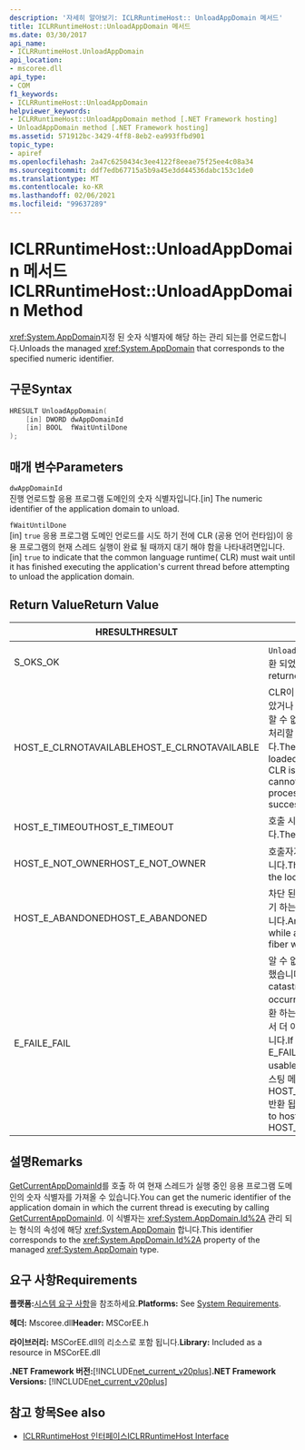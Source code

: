 ```yaml
---
description: '자세히 알아보기: ICLRRuntimeHost:: UnloadAppDomain 메서드'
title: ICLRRuntimeHost::UnloadAppDomain 메서드
ms.date: 03/30/2017
api_name:
- ICLRRuntimeHost.UnloadAppDomain
api_location:
- mscoree.dll
api_type:
- COM
f1_keywords:
- ICLRRuntimeHost::UnloadAppDomain
helpviewer_keywords:
- ICLRRuntimeHost::UnloadAppDomain method [.NET Framework hosting]
- UnloadAppDomain method [.NET Framework hosting]
ms.assetid: 571912bc-3429-4ff8-8eb2-ea993ffbd901
topic_type:
- apiref
ms.openlocfilehash: 2a47c6250434c3ee4122f8eeae75f25ee4c08a34
ms.sourcegitcommit: ddf7edb67715a5b9a45e3dd44536dabc153c1de0
ms.translationtype: MT
ms.contentlocale: ko-KR
ms.lasthandoff: 02/06/2021
ms.locfileid: "99637289"
---
```

# <a name="iclrruntimehostunloadappdomain-method"></a><span data-ttu-id="17378-103">ICLRRuntimeHost::UnloadAppDomain 메서드</span><span class="sxs-lookup"><span data-stu-id="17378-103">ICLRRuntimeHost::UnloadAppDomain Method</span></span>

<span data-ttu-id="17378-104"><xref:System.AppDomain>지정 된 숫자 식별자에 해당 하는 관리 되는를 언로드합니다.</span><span class="sxs-lookup"><span data-stu-id="17378-104">Unloads the managed <xref:System.AppDomain> that corresponds to the specified numeric identifier.</span></span>  
  
## <a name="syntax"></a><span data-ttu-id="17378-105">구문</span><span class="sxs-lookup"><span data-stu-id="17378-105">Syntax</span></span>  
  
```cpp  
HRESULT UnloadAppDomain(  
    [in] DWORD dwAppDomainId  
    [in] BOOL  fWaitUntilDone  
);  
```  
  
## <a name="parameters"></a><span data-ttu-id="17378-106">매개 변수</span><span class="sxs-lookup"><span data-stu-id="17378-106">Parameters</span></span>  

 `dwAppDomainId`  
 <span data-ttu-id="17378-107">진행 언로드할 응용 프로그램 도메인의 숫자 식별자입니다.</span><span class="sxs-lookup"><span data-stu-id="17378-107">[in] The numeric identifier of the application domain to unload.</span></span>  
  
 `fWaitUntilDone`  
 <span data-ttu-id="17378-108">[in] `true` 응용 프로그램 도메인 언로드를 시도 하기 전에 CLR (공용 언어 런타임)이 응용 프로그램의 현재 스레드 실행이 완료 될 때까지 대기 해야 함을 나타내려면입니다.</span><span class="sxs-lookup"><span data-stu-id="17378-108">[in] `true` to indicate that the common language runtime( CLR) must wait until it has finished executing the application's current thread before attempting to unload the application domain.</span></span>  
  
## <a name="return-value"></a><span data-ttu-id="17378-109">Return Value</span><span class="sxs-lookup"><span data-stu-id="17378-109">Return Value</span></span>  
  
|<span data-ttu-id="17378-110">HRESULT</span><span class="sxs-lookup"><span data-stu-id="17378-110">HRESULT</span></span>|<span data-ttu-id="17378-111">설명</span><span class="sxs-lookup"><span data-stu-id="17378-111">Description</span></span>|  
|-------------|-----------------|  
|<span data-ttu-id="17378-112">S_OK</span><span class="sxs-lookup"><span data-stu-id="17378-112">S_OK</span></span>|<span data-ttu-id="17378-113">`UnloadAppDomain` 성공적으로 반환 되었습니다.</span><span class="sxs-lookup"><span data-stu-id="17378-113">`UnloadAppDomain` returned successfully.</span></span>|  
|<span data-ttu-id="17378-114">HOST_E_CLRNOTAVAILABLE</span><span class="sxs-lookup"><span data-stu-id="17378-114">HOST_E_CLRNOTAVAILABLE</span></span>|<span data-ttu-id="17378-115">CLR이 프로세스에 로드 되지 않았거나 CLR이 관리 코드를 실행할 수 없거나 호출을 성공적으로 처리할 수 없는 상태에 있습니다.</span><span class="sxs-lookup"><span data-stu-id="17378-115">The CLR has not been loaded into a process, or the CLR is in a state in which it cannot run managed code or process the call successfully.</span></span>|  
|<span data-ttu-id="17378-116">HOST_E_TIMEOUT</span><span class="sxs-lookup"><span data-stu-id="17378-116">HOST_E_TIMEOUT</span></span>|<span data-ttu-id="17378-117">호출 시간이 초과 되었습니다.</span><span class="sxs-lookup"><span data-stu-id="17378-117">The call timed out.</span></span>|  
|<span data-ttu-id="17378-118">HOST_E_NOT_OWNER</span><span class="sxs-lookup"><span data-stu-id="17378-118">HOST_E_NOT_OWNER</span></span>|<span data-ttu-id="17378-119">호출자가 잠금을 소유 하지 않습니다.</span><span class="sxs-lookup"><span data-stu-id="17378-119">The caller does not own the lock.</span></span>|  
|<span data-ttu-id="17378-120">HOST_E_ABANDONED</span><span class="sxs-lookup"><span data-stu-id="17378-120">HOST_E_ABANDONED</span></span>|<span data-ttu-id="17378-121">차단 된 스레드나 파이버에서 대기 하는 동안 이벤트를 취소 했습니다.</span><span class="sxs-lookup"><span data-stu-id="17378-121">An event was canceled while a blocked thread or fiber was waiting on it.</span></span>|  
|<span data-ttu-id="17378-122">E_FAIL</span><span class="sxs-lookup"><span data-stu-id="17378-122">E_FAIL</span></span>|<span data-ttu-id="17378-123">알 수 없는 치명적인 오류가 발생 했습니다.</span><span class="sxs-lookup"><span data-stu-id="17378-123">An unknown catastrophic failure occurred.</span></span> <span data-ttu-id="17378-124">메서드가 E_FAIL 반환 하는 경우 해당 프로세스 내에서 더 이상 CLR을 사용할 수 없습니다.</span><span class="sxs-lookup"><span data-stu-id="17378-124">If a method returns E_FAIL, the CLR is no longer usable within the process.</span></span> <span data-ttu-id="17378-125">호스팅 메서드를 이후에 호출 하면 HOST_E_CLRNOTAVAILABLE 반환 됩니다.</span><span class="sxs-lookup"><span data-stu-id="17378-125">Subsequent calls to hosting methods return HOST_E_CLRNOTAVAILABLE.</span></span>|  
  
## <a name="remarks"></a><span data-ttu-id="17378-126">설명</span><span class="sxs-lookup"><span data-stu-id="17378-126">Remarks</span></span>  

 <span data-ttu-id="17378-127">[GetCurrentAppDomainId](iclrruntimehost-getcurrentappdomainid-method.md)를 호출 하 여 현재 스레드가 실행 중인 응용 프로그램 도메인의 숫자 식별자를 가져올 수 있습니다.</span><span class="sxs-lookup"><span data-stu-id="17378-127">You can get the numeric identifier of the application domain in which the current thread is executing by calling [GetCurrentAppDomainId](iclrruntimehost-getcurrentappdomainid-method.md).</span></span> <span data-ttu-id="17378-128">이 식별자는 <xref:System.AppDomain.Id%2A> 관리 되는 형식의 속성에 해당 <xref:System.AppDomain> 합니다.</span><span class="sxs-lookup"><span data-stu-id="17378-128">This identifier corresponds to the <xref:System.AppDomain.Id%2A> property of the managed <xref:System.AppDomain> type.</span></span>  
  
## <a name="requirements"></a><span data-ttu-id="17378-129">요구 사항</span><span class="sxs-lookup"><span data-stu-id="17378-129">Requirements</span></span>  

 <span data-ttu-id="17378-130">**플랫폼:**[시스템 요구 사항](../../get-started/system-requirements.md)을 참조하세요.</span><span class="sxs-lookup"><span data-stu-id="17378-130">**Platforms:** See [System Requirements](../../get-started/system-requirements.md).</span></span>  
  
 <span data-ttu-id="17378-131">**헤더:** Mscoree.dll</span><span class="sxs-lookup"><span data-stu-id="17378-131">**Header:** MSCorEE.h</span></span>  
  
 <span data-ttu-id="17378-132">**라이브러리:** MSCorEE.dll의 리소스로 포함 됩니다.</span><span class="sxs-lookup"><span data-stu-id="17378-132">**Library:** Included as a resource in MSCorEE.dll</span></span>  
  
 <span data-ttu-id="17378-133">**.NET Framework 버전:**[!INCLUDE[net_current_v20plus](../../../../includes/net-current-v20plus-md.md)]</span><span class="sxs-lookup"><span data-stu-id="17378-133">**.NET Framework Versions:** [!INCLUDE[net_current_v20plus](../../../../includes/net-current-v20plus-md.md)]</span></span>  
  
## <a name="see-also"></a><span data-ttu-id="17378-134">참고 항목</span><span class="sxs-lookup"><span data-stu-id="17378-134">See also</span></span>

- [<span data-ttu-id="17378-135">ICLRRuntimeHost 인터페이스</span><span class="sxs-lookup"><span data-stu-id="17378-135">ICLRRuntimeHost Interface</span></span>](iclrruntimehost-interface.md)
